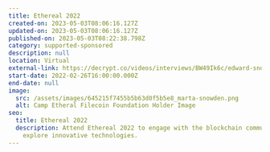```yaml
---
title: Ethereal 2022
created-on: 2023-05-03T08:06:16.127Z
updated-on: 2023-05-03T08:06:16.127Z
published-on: 2023-05-03T08:22:38.798Z
category: supported-sponsored
description: null
location: Virtual
external-link: https://decrypt.co/videos/interviews/BW49Ik6c/edward-snowden-talks-governments-and-crypto-cbdcs-and-ethereum-vs-bitcoin-at-camp-ethereal
start-date: 2022-02-26T16:00:00.000Z
end-date: null
image:
  src: /assets/images/645215f7455b5b63d0f5b5e8_marta-snowden.png
  alt: Camp Etheral Filecoin Foundation Holder Image
seo:
  title: Ethereal 2022
  description: Attend Ethereal 2022 to engage with the blockchain community and
    explore innovative technologies.
---
```

